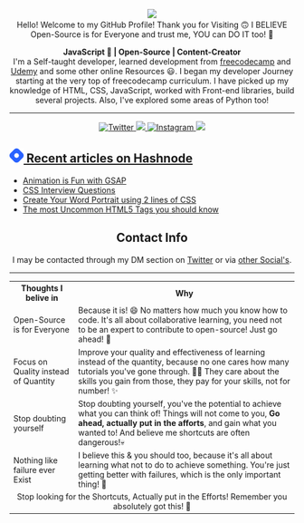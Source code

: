 <p align="center"><img src="https://user-images.githubusercontent.com/88786642/197327084-2d0cae22-8fa3-4229-a902-f01e0c05d9c5.png" /><br />
Hello! Welcome to my GitHub Profile! Thank you for Visiting 🙃  I BELIEVE Open-Source is for Everyone and trust me, YOU can DO IT too! 🚀 </p>

<p align="center"><b>JavaScript 💛 | Open-Source | Content-Creator</b>
<br />
  I'm a Self-taught developer, learned development from
  <a href="https://freecodecamp.org">freecodecamp</a> and
  <a href="https://www.udemy.com">Udemy</a> and some other online Resources 😃.
  I began my developer Journey starting at the very top of freecodecamp
  curriculum. I have picked up my knowledge of HTML, CSS, JavaScript, worked
  with Front-end libraries, build several projects. Also, I've explored some
  areas of Python too!
  <br />
  <hr />


<!-- Socials:start -->
<p align="center" id="Socials">
  <a href="https://twitter.com/intent/follow?screen_name=Kumar_Sons_off"
    target="_blank"
    rel="noopener noreferrer">
     <img alt="Twitter" src="https://img.shields.io/twitter/follow/Kumar_Sons_off?color=Red&label=Priyanshu%20Kumawat&logo=Twitter&logoColor=Blue&style=for-the-badge"  />
  </a>
  <a href="https://hashnode.com/@Kumarsonsoff3"
    target="_blank"
    rel="noopener noreferrer" >
    <img
      src="https://img.shields.io/badge/Priyanshu%20Kumawat-purple?logo=hashnode&logoColor=darkblue&color=white&style=for-the-badge" />
  </a>
  <a href="https://www.instagram.com/Priyanshu_kumawat_off/"
    target="_blank"
    rel="noopener noreferrer" >
    <img
      alt="Instagram"
      src="https://img.shields.io/badge/Priyanshu%20Kumawat-blue?logo=instagram&logocolor=Pink&color=white&style=for-the-badge" />
  </a>
  <a href="https://linkedin.com/in/kumarsonsoff"
    target="_blank"
    rel="noopener noreferrer">
      <img
      src="https://img.shields.io/badge/Priyanshu%20Kumawat-purple?logo=linkedin&logoColor=blue&color=grey&style=for-the-badge" />
  </a>
</p>
<!-- Socials:end  -->



<h2>
  <a href="https://kumarsonsoff.hashnode.dev//" target="_blank">
    <img
      src="https://github.com/FrancescoXX/FrancescoXX/blob/main/CDyAuTy75.png"
      title="Hashnode"
      alt="Hashnode blog"
      width="25"
    />
    Recent articles on Hashnode
  </a>
</h2>

<!-- HASHNODE_BLOG:START -->
<ul>
<li><a href="https://kumarsonsoff.hashnode.dev/animation-is-fun-with-gsap">Animation is Fun with GSAP</a></li>
<li><a href="https://kumarsonsoff.hashnode.dev/css-interview-questions">CSS Interview Questions</a></li>
<li><a href="https://kumarsonsoff.hashnode.dev/word-portrait-using-css">Create Your Word Portrait using 2 lines of CSS</a></li>
<li><a href="https://kumarsonsoff.hashnode.dev/the-most-uncommon-html5-tags">The most Uncommon HTML5 Tags you should know</a></li>
</ul>
<!-- HASHNODE_BLOG:START -->


<h2 align="center">Contact Info</h2>
<p align="center">
  I may be contacted through my DM section on  <a
    href="https://twitter.com/messages/compose?recipient_id=1423520982392705037&text=YOUR_TEXT_HERE"
    target="_blank"
    rel="noopener noreferrer"
    >Twitter</a> or via  <a href="#Socials" target="_blank" rel="noopener noreferrer">other Social's</a>.
</p>

<hr/>

<table>
  <tr>
    <th>Thoughts I belive in</th>
    <th>Why</th>
  </tr>
  <tr>
    <td>Open-Source is for Everyone</td>
    <td>Because it is! 😄 No matters how much you know how to code. It's all about collaborative learning, you need not to be an expert to contribute to open-source! Just go ahead! 🧐</td>
  </tr>
  <tr>
    <td>Focus on Quality instead of Quantity</td>
    <td>Improve your quality and effectiveness of learning instead of the quantity, because no one cares how many tutorials you've gone through. 🤦‍♂️ They care about the skills you gain from those, they pay for your skills, not for number! ✨</td>
  </tr>
  <tr>
    <td>Stop doubting yourself</td>
    <td>Stop doubting yourself, you've the potential to achieve what you can think of! Things will not come to you, <b>Go ahead, actually put in the afforts</b>, and gain what you wanted to! And believe me shortcuts are often dangerous!💀 </td>
  </tr>
  <tr>
    <td>Nothing like failure ever Exist</td>
    <td>I believe this & you should too, because it's all about learning what not to do to achieve something. You're just getting better with failures, which is the only important thing! 🎯</td>
  </tr>
  <tr>
    <td colspan="2" align="center">Stop looking for the Shortcuts, Actually put in the Efforts! Remember you absolutely got this! 💪</td>
  </tr>
</table>
